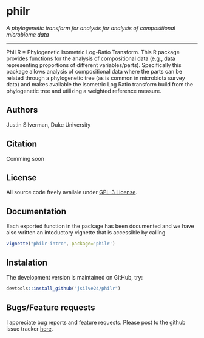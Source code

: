 # philr
*A phylogenetic transform for analysis for analysis of compositional microbiome data*

***
PhILR = Phylogenetic Isometric Log-Ratio Transform.
This R package provides functions for the analysis of compositional data (e.g., data representing proportions of different variables/parts). Specifically this package allows analysis of compositional data where the parts can be related through a phylogenetic tree (as is common in microbiota survey data) and makes available the Isometric Log Ratio transform build from the phylogenetic tree and utilizing a weighted reference measure. 

## Authors ##
Justin Silverman, Duke University 

## Citation ##
Comming soon

## License ##
All source code freely availale under [GPL-3 License](https://www.gnu.org/licenses/gpl-3.0.en.html). 

## Documentation ##
Each exported function in the package has been documented and we have also written an intoductory vignette that is accessible by calling 
``` r
vignette("philr-intro", package='philr')
```

## Instalation ##
The development version is maintained on GitHub, try:
``` r 
devtools::install_github("jsilve24/philr")
```

## Bugs/Feature requests ##
I appreciate bug reports and feature requests. Please post to the github issue tracker [here](https://github.com/jsilve24/philr/issues). 
